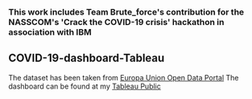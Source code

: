 ### This work includes Team Brute_force's contribution for the NASSCOM's 'Crack the COVID-19 crisis' hackathon in association with IBM

## COVID-19-dashboard-Tableau
The dataset has been taken from [Europa Union Open Data Portal](https://data.europa.eu/euodp/en/data/dataset/covid-19-coronavirus-data/resource/260bbbde-2316-40eb-aec3-7cd7bfc2f590)
The dashboard can be found at my [Tableau Public](https://public.tableau.com/profile/elio.jordan.lopes#!/vizhome/COVID-19-TRACKER-ELIO/COVID19DASHBOARD?publish=yes)
